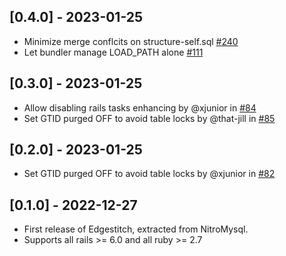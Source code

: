 ## [0.4.0] - 2023-01-25

- Minimize merge conflcits on structure-self.sql [#240](https://github.com/powerhome/power-tools/pull/240)
- Let bundler manage LOAD_PATH alone [#111](https://github.com/powerhome/power-tools/pull/111)

## [0.3.0] - 2023-01-25

- Allow disabling rails tasks enhancing by @xjunior in [#84](https://github.com/powerhome/power-tools/pull/84)
- Set GTID purged OFF to avoid table locks by @that-jill in [#85](https://github.com/powerhome/power-tools/pull/85)

## [0.2.0] - 2023-01-25

- Set GTID purged OFF to avoid table locks by @xjunior in [#82](https://github.com/powerhome/power-tools/pull/82)

## [0.1.0] - 2022-12-27

- First release of Edgestitch, extracted from NitroMysql.
- Supports all rails >= 6.0 and all ruby >= 2.7

